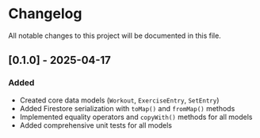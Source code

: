 # Changelog

All notable changes to this project will be documented in this file.

## [0.1.0] - 2025-04-17

### Added
- Created core data models (`Workout`, `ExerciseEntry`, `SetEntry`)
- Added Firestore serialization with `toMap()` and `fromMap()` methods
- Implemented equality operators and `copyWith()` methods for all models
- Added comprehensive unit tests for all models